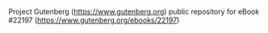 Project Gutenberg (https://www.gutenberg.org) public repository for eBook #22197 (https://www.gutenberg.org/ebooks/22197)
